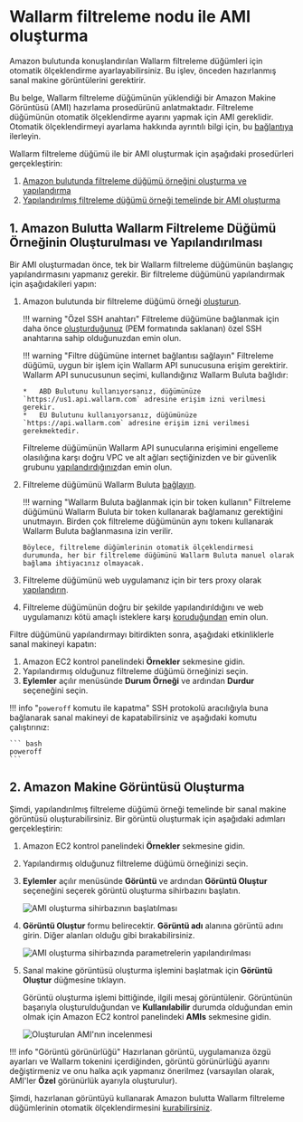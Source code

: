 [link-docs-aws-autoscaling]: autoscaling-group-guide.md
[link-docs-aws-node-setup]: ../../../installation/cloud-platforms/aws/ami.md
[link-ssh-keys-guide]: ../../../installation/cloud-platforms/aws/ami.md#1-create-a-pair-of-ssh-keys
[link-security-group-guide]: ../../../installation/cloud-platforms/aws/ami.md#2-create-a-security-group
[link-cloud-connect-guide]: ../../../installation/cloud-platforms/aws/ami.md#5-connect-the-filtering-node-to-the-wallarm-cloud
[link-docs-reverse-proxy-setup]: ../../../installation/cloud-platforms/aws/ami.md#6-enable-wallarm-to-analyze-the-traffic
[link-docs-check-operation]: ../../installation-check-operation-en.md

[img-launch-ami-wizard]: ../../../images/installation-ami/auto-scaling/common/create-image/launch-ami-wizard.png 
[img-config-ami-wizard]: ../../../images/installation-ami/auto-scaling/common/create-image/config-ami-wizard.png  
[img-explore-created-ami]: ../../../images/installation-ami/auto-scaling/common/create-image/explore-ami.png

[anchor-node]: #1-creating-and-configuring-the-wallarm-filtering-node-instance-in-the-amazon-cloud
[anchor-ami]: #2-creating-an-amazon-machine-image

# Wallarm filtreleme nodu ile AMI oluşturma

Amazon bulutunda konuşlandırılan Wallarm filtreleme düğümleri için otomatik ölçeklendirme ayarlayabilirsiniz. Bu işlev, önceden hazırlanmış sanal makine görüntülerini gerektirir.

Bu belge, Wallarm filtreleme düğümünün yüklendiği bir Amazon Makine Görüntüsü (AMI) hazırlama prosedürünü anlatmaktadır. Filtreleme düğümünün otomatik ölçeklendirme ayarını yapmak için AMI gereklidir. Otomatik ölçeklendirmeyi ayarlama hakkında ayrıntılı bilgi için, bu [bağlantıya][link-docs-aws-autoscaling] ilerleyin.

Wallarm filtreleme düğümü ile bir AMI oluşturmak için aşağıdaki prosedürleri gerçekleştirin:

1.  [Amazon bulutunda filtreleme düğümü örneğini oluşturma ve yapılandırma][anchor-node]
2.  [Yapılandırılmış filtreleme düğümü örneği temelinde bir AMI oluşturma][anchor-ami]


##  1.  Amazon Bulutta Wallarm Filtreleme Düğümü Örneğinin Oluşturulması ve Yapılandırılması

Bir AMI oluşturmadan önce, tek bir Wallarm filtreleme düğümünün başlangıç ​​yapılandırmasını yapmanız gerekir. Bir filtreleme düğümünü yapılandırmak için aşağıdakileri yapın:

1.  Amazon bulutunda bir filtreleme düğümü örneği [oluşturun][link-docs-aws-node-setup]. 
    
    !!! warning "Özel SSH anahtarı"
        Filtreleme düğümüne bağlanmak için daha önce [oluşturduğunuz][link-ssh-keys-guide] (PEM formatında saklanan) özel SSH anahtarına sahip olduğunuzdan emin olun.

    !!! warning "Filtre düğümüne internet bağlantısı sağlayın"
        Filtreleme düğümü, uygun bir işlem için Wallarm API sunucusuna erişim gerektirir. Wallarm API sunucusunun seçimi, kullandığınız Wallarm Buluta bağlıdır:
        
        *   ABD Bulutunu kullanıyorsanız, düğümünüze `https://us1.api.wallarm.com` adresine erişim izni verilmesi gerekir.
        *   EU Bulutunu kullanıyorsanız, düğümünüze `https://api.wallarm.com` adresine erişim izni verilmesi gerekmektedir.
        
    Filtreleme düğümünün Wallarm API sunucularına erişimini engelleme olasılığına karşı doğru VPC ve alt ağları seçtiğinizden ve bir güvenlik grubunu [yapılandırdığınız][link-security-group-guide]dan emin olun.

2.  Filtreleme düğümünü Wallarm Buluta [bağlayın][link-cloud-connect-guide].

    !!! warning "Wallarm Buluta bağlanmak için bir token kullanın"
        Filtreleme düğümünü Wallarm Buluta bir token kullanarak bağlamanız gerektiğini unutmayın. Birden çok filtreleme düğümünün aynı tokenı kullanarak Wallarm Buluta bağlanmasına izin verilir.
        
        Böylece, filtreleme düğümlerinin otomatik ölçeklendirmesi durumunda, her bir filtreleme düğümünü Wallarm Buluta manuel olarak bağlama ihtiyacınız olmayacak.

3.  Filtreleme düğümünü web uygulamanız için bir ters proxy olarak [yapılandırın][link-docs-reverse-proxy-setup].

4.  Filtreleme düğümünün doğru bir şekilde yapılandırıldığını ve web uygulamanızı kötü amaçlı isteklere karşı [koruduğundan][link-docs-check-operation] emin olun.

Filtre düğümünü yapılandırmayı bitirdikten sonra, aşağıdaki etkinliklerle sanal makineyi kapatın:

1.  Amazon EC2 kontrol panelindeki **Örnekler** sekmesine gidin.
2.  Yapılandırmış olduğunuz filtreleme düğümü örneğinizi seçin.
3.  **Eylemler** açılır menüsünde **Durum Örneği** ve ardından **Durdur** seçeneğini seçin.

!!! info "`poweroff` komutu ile kapatma"
    SSH protokolü aracılığıyla buna bağlanarak sanal makineyi de kapatabilirsiniz ve aşağıdaki komutu çalıştırınız:
    
    ``` bash
    poweroff
    ```

##  2.  Amazon Makine Görüntüsü Oluşturma

Şimdi, yapılandırılmış filtreleme düğümü örneği temelinde bir sanal makine görüntüsü oluşturabilirsiniz. Bir görüntü oluşturmak için aşağıdaki adımları gerçekleştirin:

1.  Amazon EC2 kontrol panelindeki **Örnekler** sekmesine gidin.
2.  Yapılandırmış olduğunuz filtreleme düğümü örneğinizi seçin.
3.  **Eylemler** açılır menüsünde **Görüntü** ve ardından **Görüntü Oluştur** seçeneğini seçerek görüntü oluşturma sihirbazını başlatın.

    ![AMI oluşturma sihirbazının başlatılması][img-launch-ami-wizard]
    
4.  **Görüntü Oluştur** formu belirecektir. **Görüntü adı** alanına görüntü adını girin. Diğer alanları olduğu gibi bırakabilirsiniz.

    ![AMI oluşturma sihirbazında parametrelerin yapılandırılması][img-config-ami-wizard]
    
5.  Sanal makine görüntüsü oluşturma işlemini başlatmak için **Görüntü Oluştur** düğmesine tıklayın.
    
    Görüntü oluşturma işlemi bittiğinde, ilgili mesaj görüntülenir. Görüntünün başarıyla oluşturulduğundan ve **Kullanılabilir** durumda olduğundan emin olmak için Amazon EC2 kontrol panelindeki **AMIs** sekmesine gidin.
    
    ![Oluşturulan AMI'nın incelenmesi][img-explore-created-ami]

!!! info "Görüntü görünürlüğü"
    Hazırlanan görüntü, uygulamanıza özgü ayarları ve Wallarm tokenini içerdiğinden, görüntü görünürlüğü ayarını değiştirmeniz ve onu halka açık yapmanız önerilmez (varsayılan olarak, AMI'ler **Özel** görünürlük ayarıyla oluşturulur).

Şimdi, hazırlanan görüntüyü kullanarak Amazon bulutta Wallarm filtreleme düğümlerinin otomatik ölçeklendirmesini [kurabilirsiniz][link-docs-aws-autoscaling].